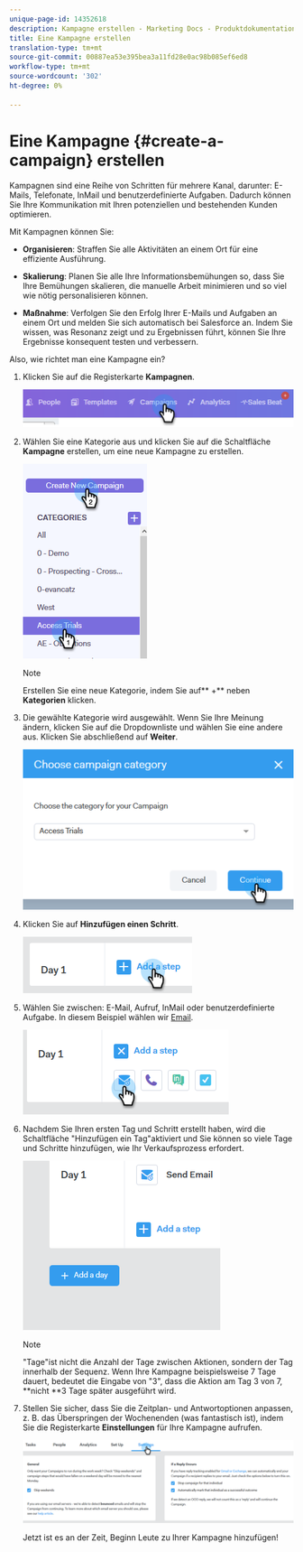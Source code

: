 ```yaml
---
unique-page-id: 14352618
description: Kampagne erstellen - Marketing Docs - Produktdokumentation
title: Eine Kampagne erstellen
translation-type: tm+mt
source-git-commit: 00887ea53e395bea3a11fd28e0ac98b085ef6ed8
workflow-type: tm+mt
source-wordcount: '302'
ht-degree: 0%

---
```



# Eine Kampagne {#create-a-campaign} erstellen

Kampagnen sind eine Reihe von Schritten für mehrere Kanal, darunter: E-Mails, Telefonate, InMail und benutzerdefinierte Aufgaben. Dadurch können Sie Ihre Kommunikation mit Ihren potenziellen und bestehenden Kunden optimieren.

Mit Kampagnen können Sie:

* **Organisieren**: Straffen Sie alle Aktivitäten an einem Ort für eine effiziente Ausführung.

* **Skalierung**: Planen Sie alle Ihre Informationsbemühungen so, dass Sie Ihre Bemühungen skalieren, die manuelle Arbeit minimieren und so viel wie nötig personalisieren können.
* **Maßnahme**: Verfolgen Sie den Erfolg Ihrer E-Mails und Aufgaben an einem Ort und melden Sie sich automatisch bei Salesforce an. Indem Sie wissen, was Resonanz zeigt und zu Ergebnissen führt, können Sie Ihre Ergebnisse konsequent testen und verbessern.

Also, wie richtet man eine Kampagne ein?

1. Klicken Sie auf die Registerkarte **Kampagnen**.

   ![](assets/one-1.png)

1. Wählen Sie eine Kategorie aus und klicken Sie auf die Schaltfläche **Kampagne** erstellen, um eine neue Kampagne zu erstellen.

   ![](assets/two-1.png)

   >[!NOTE]
   >
   >Erstellen Sie eine neue Kategorie, indem Sie auf** +** neben **Kategorien** klicken.

1. Die gewählte Kategorie wird ausgewählt. Wenn Sie Ihre Meinung ändern, klicken Sie auf die Dropdownliste und wählen Sie eine andere aus. Klicken Sie abschließend auf **Weiter**.

   ![](assets/three-1.png)

1. Klicken Sie auf **Hinzufügen einen Schritt**.

   ![](assets/four-1.png)

1. Wählen Sie zwischen: E-Mail, Aufruf, InMail oder benutzerdefinierte Aufgabe. In diesem Beispiel wählen wir [Email](http://docs.marketo.com/display/DOCS/Campaign+Step+Types#CampaignStepTypes-Email).

   ![](assets/five-1.png)

1. Nachdem Sie Ihren ersten Tag und Schritt erstellt haben, wird die Schaltfläche &quot;Hinzufügen ein Tag&quot;aktiviert und Sie können so viele Tage und Schritte hinzufügen, wie Ihr Verkaufsprozess erfordert.

   ![](assets/six.png)

   >[!NOTE]
   >
   >&quot;Tage&quot;ist nicht die Anzahl der Tage zwischen Aktionen, sondern der Tag innerhalb der Sequenz. Wenn Ihre Kampagne beispielsweise 7 Tage dauert, bedeutet die Eingabe von &quot;3&quot;, dass die Aktion am Tag 3 von 7, **nicht **3 Tage später ausgeführt wird.

1. Stellen Sie sicher, dass Sie die Zeitplan- und Antwortoptionen anpassen, z. B. das Überspringen der Wochenenden (was fantastisch ist), indem Sie die Registerkarte **Einstellungen** für Ihre Kampagne aufrufen.

   ![](assets/seven.png)

   Jetzt ist es an der Zeit, Beginn Leute zu Ihrer Kampagne hinzufügen!

